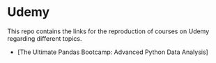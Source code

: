# Udemy

This repo contains the links for the reproduction of courses on Udemy regarding different topics.

* [The Ultimate Pandas Bootcamp: Advanced Python Data Analysis]
